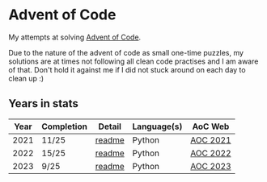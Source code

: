 # Advent of Code

My attempts at solving [Advent of Code](https://adventofcode.com).

Due to the nature of the advent of code as small one-time puzzles, my solutions are at times not following all clean code practises and I am aware of that. Don't hold it against me if I did not stuck around on each day to clean up :)

## Years in stats

| Year | Completion | Detail                        | Language(s) | AoC Web                                   |
|------|------------|-------------------------------|-------------|-------------------------------------------|
| 2021 | 11/25      | [readme](/year2021/README.md) | Python      | [AOC 2021](https://adventofcode.com/2021) |
| 2022 | 15/25      | [readme](/year2022/README.md) | Python      | [AOC 2022](https://adventofcode.com/2022) |
| 2023 | 9/25       | [readme](/year2023/README.md) | Python      | [AOC 2023](https://adventofcode.com/2023) |
